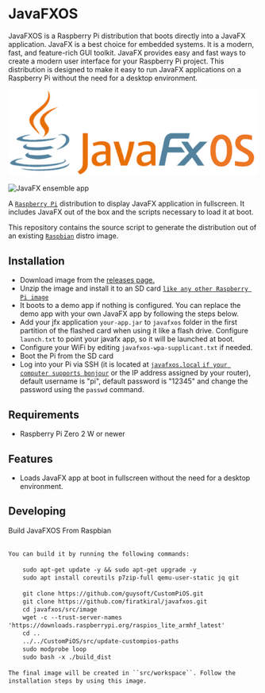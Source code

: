 JavaFXOS
==========

JavaFXOS is a Raspberry Pi distribution that boots directly into a JavaFX application. JavaFX is a best choice for embedded systems. It is a modern, fast, and feature-rich GUI toolkit. JavaFX provides easy and fast ways to create a modern user interface for your Raspberry Pi project. This distribution is designed to make it easy to run JavaFX applications on a Raspberry Pi without the need for a desktop environment.

![JavaFXOS logo](https://raw.githubusercontent.com/firatkiral/javafxos/main/media/javafxos.jpg)

![JavaFX ensemble app](https://raw.githubusercontent.com/firatkiral/javafxos/main/media/ensemble.gif)

A [`Raspberry Pi`](http://www.raspberrypi.org/) distribution to display JavaFX application in fullscreen. It includes JavaFX out of the box and the scripts necessary to load it at boot.

This repository contains the source script to generate the distribution out of an existing [`Raspbian`](http://www.raspbian.org) distro image.


Installation
--------------

* Download image from the [releases page.](https://github.com/firatkiral/javafxos/releases)
* Unzip the image and install it to an SD card [`like any other Raspberry Pi image`](https://www.raspberrypi.org/documentation/installation/installing-images/README.md)
* It boots to a demo app if nothing is configured. You can replace the demo app with your own JavaFX app by following the steps below.
* Add your jfx application ``your-app.jar`` to ``javafxos`` folder in the first partition of the flashed card when using it like a flash drive. Configure ``launch.txt`` to point your javafx app, so it will be launched at boot.
* Configure your WiFi by editing ``javafxos-wpa-supplicant.txt`` if needed.
* Boot the Pi from the SD card
* Log into your Pi via SSH (it is located at [``javafxos.local`` `if your computer supports bonjour`](https://learn.adafruit.com/bonjour-zeroconf-networking-for-windows-and-linux/overview) or the IP address assigned by your router), default username is "pi", default password is "12345" and change the password using the ``passwd`` command.

Requirements
------------
* Raspberry Pi Zero 2 W or newer


Features
--------

* Loads JavaFX app at boot in fullscreen without the need for a desktop environment.

Developing
----------


Build JavaFXOS From Raspbian
~~~~~~~~~~~~~~~~~~~~~~~~~~~~~~~~~~~~~~~~~~~~~~~~~~~~~~~~~~~~~~~~~~

You can build it by running the following commands:

    sudo apt-get update -y && sudo apt-get upgrade -y
    sudo apt install coreutils p7zip-full qemu-user-static jq git
    
    git clone https://github.com/guysoft/CustomPiOS.git
    git clone https://github.com/firatkiral/javafxos.git
    cd javafxos/src/image
    wget -c --trust-server-names 'https://downloads.raspberrypi.org/raspios_lite_armhf_latest'
    cd ..
    ../../CustomPiOS/src/update-custompios-paths
    sudo modprobe loop
    sudo bash -x ./build_dist

The final image will be created in ``src/workspace``. Follow the installation steps by using this image.